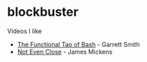 # blockbuster
Videos I like

* [The Functional Tao of Bash](https://youtu.be/yD2ekOEP9sU) - Garrett Smith
* [Not Even Close](https://youtu.be/tF24WHumvIc) - James Mickens

